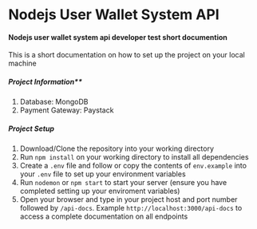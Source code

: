 # Nodejs User Wallet System API
#### Nodejs user wallet system api developer test short documention

This is a short documentation on how to set up the project on your local machine

##### Project Information**

1. Database: MongoDB
2. Payment Gateway: Paystack

##### Project Setup

1. Download/Clone the repository into your working directory
2. Run `npm install` on your working directory to install all dependencies
3. Create a `.env` file and follow or copy the contents of `env.example` into your `.env` file to set up your environment variables
4. Run `nodemon` or `npm start` to start your server (ensure you have completed setting up your enviroment variables)
5. Open your browser and type in your project host and port number followed by `/api-docs`. Example `http://localhost:3000/api-docs` to access a complete documentation on all endpoints



